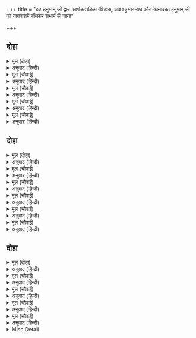 +++
title = "०८ हनुमान् जी द्वारा अशोकवाटिका-विध्वंस, अक्षयकुमार-वध और मेघनादका हनुमान् जी को नागपाशमें बाँधकर सभामें ले जाना"

+++


## दोहा


<details><summary>मूल (दोहा)</summary>

देखि बुद्धि बल निपुन कपि कहेउ जानकीं जाहु।  
रघुपति चरन हृदयँ धरि तात मधुर फल खाहु॥ १७॥
</details>

<details><summary>अनुवाद (हिन्दी)</summary>

हनुमान् जीको बुद्धि और बलमें निपुण देखकर जानकीजीने कहा—जाओ। हे तात! श्रीरघुनाथजीके चरणोंको हृदयमें धारण करके मीठे फल खाओ॥ १७॥
</details>

<details><summary>मूल (चौपाई)</summary>

चलेउ नाइ सिरु पैठेउ बागा।  
फल खाएसि तरु तोरैं लागा॥  
रहे तहाँ बहु भट रखवारे।  
कछु मारेसि कछु जाइ पुकारे॥
</details>

<details><summary>अनुवाद (हिन्दी)</summary>

वे सीताजीको सिर नवाकर चले और बागमें घुस गये। फल खाये और वृक्षोंको तोड़ने लगे। वहाँ बहुत-से योद्धा रखवाले थे। उनमेंसे कुछको मार डाला और कुछने जाकर रावणसे पुकार की—॥ १॥
</details>

<details><summary>मूल (चौपाई)</summary>

नाथ एक आवा कपि भारी।  
तेहिं असोक बाटिका उजारी॥  
खाएसि फल अरु बिटप उपारे।  
रच्छक मर्दि मर्दि महि डारे॥
</details>

<details><summary>अनुवाद (हिन्दी)</summary>

[और कहा—] हे नाथ! एक बड़ा भारी बंदर आया है। उसने अशोकवाटिका उजाड़ डाली। फल खाये, वृक्षोंको उखाड़ डाला और रखवालोंको मसल-मसलकर जमीनपर डाल दिया॥ २॥
</details>

<details><summary>मूल (चौपाई)</summary>

सुनि रावन पठए भट नाना।  
तिन्हहि देखि गर्जेउ हनुमाना॥  
सब रजनीचर कपि संघारे।  
गए पुकारत कछु अधमारे॥
</details>

<details><summary>अनुवाद (हिन्दी)</summary>

यह सुनकर रावणने बहुत-से योद्धा भेजे। उन्हें देखकर हनुमान् जीने गर्जना की। हनुमान् जीने सब राक्षसोंको मार डाला, कुछ जो अधमरे थे, चिल्लाते हुए गये॥ ३॥
</details>

<details><summary>मूल (चौपाई)</summary>

पुनि पठयउ तेहिं अच्छकुमारा।  
चला संग लै सुभट अपारा॥  
आवत देखि बिटप गहि तर्जा।  
ताहि निपाति महाधुनि गर्जा॥
</details>

<details><summary>अनुवाद (हिन्दी)</summary>

फिर रावणने अक्षयकुमारको भेजा। वह असंख्य श्रेष्ठ योद्धाओंको साथ लेकर चला। उसे आते देखकर हनुमान् जीने एक वृक्ष [हाथमें] लेकर ललकारा और उसे मारकर महाध्वनि (बड़े जोर) से गर्जना की॥ ४॥
</details>

## दोहा


<details><summary>मूल (दोहा)</summary>

कछु मारेसि कछु मर्देसि कछु मिलएसि धरि धूरि।  
कछु पुनि जाइ पुकारे प्रभु मर्कट बल भूरि॥ १८॥
</details>

<details><summary>अनुवाद (हिन्दी)</summary>

उन्होंने सेनामें कुछको मार डाला और कुछको मसल डाला और कुछको पकड़-पकड़कर धूलमें मिला दिया। कुछने फिर जाकर पुकार की कि हे प्रभु! बंदर बहुत ही बलवान् है॥ १८॥
</details>

<details><summary>मूल (चौपाई)</summary>

सुनि सुत बध लंकेस रिसाना।  
पठएसि मेघनाद बलवाना॥  
मारसि जनि सुत बाँधेसु ताही।  
देखिअ कपिहि कहाँ कर आही॥
</details>

<details><summary>अनुवाद (हिन्दी)</summary>

पुत्रका वध सुनकर रावण क्रोधित हो उठा और उसने [अपने जेठे पुत्र] बलवान् मेघनादको भेजा। (उससे कहा कि—) हे पुत्र! मारना नहीं; उसे बाँध लाना। उस बंदरको देखा जाय कि कहाँका है॥ १॥
</details>

<details><summary>मूल (चौपाई)</summary>

चला इंद्रजित अतुलित जोधा।  
बंधु निधन सुनि उपजा क्रोधा॥  
कपि देखा दारुन भट आवा।  
कटकटाइ गर्जा अरु धावा॥
</details>

<details><summary>अनुवाद (हिन्दी)</summary>

इन्द्रको जीतनेवाला अतुलनीय योद्धा मेघनाद चला। भाईका मारा जाना सुन उसे क्रोध हो आया। हनुमान् जीने देखा कि अबकी भयानक योद्धा आया है। तब वे कटकटाकर गर्जे और दौड़े॥ २॥
</details>

<details><summary>मूल (चौपाई)</summary>

अति बिसाल तरु एक उपारा।  
बिरथ कीन्ह लंकेस कुमारा॥  
रहे महाभट ताके संगा।  
गहि गहि कपि मर्दइ निज अंगा॥
</details>

<details><summary>अनुवाद (हिन्दी)</summary>

उन्होंने एक बहुत बड़ा वृक्ष उखाड़ लिया और [उसके प्रहारसे] लंकेश्वर रावणके पुत्र मेघनादको बिना रथका कर दिया (रथको तोड़कर उसे नीचे पटक दिया)। उसके साथ जो बड़े-बड़े योद्धा थे, उनको पकड़-पकड़कर हनुमान् जी अपने शरीरसे मसलने लगे॥ ३॥
</details>

<details><summary>मूल (चौपाई)</summary>

तिन्हहि निपाति ताहि सन बाजा।  
भिरे जुगल मानहुँ गजराजा॥  
मुठिका मारि चढ़ा तरु जाई।  
ताहि एक छन मुरुछा आई॥
</details>

<details><summary>अनुवाद (हिन्दी)</summary>

उन सबको मारकर फिर मेघनादसे लड़ने लगे। [लड़ते हुए वे ऐसे मालूम होते थे] मानो दो गजराज (श्रेष्ठ हाथी) भिड़ गये हों। हनुमान् जी उसे एक घूँसा मारकर वृक्षपर जा चढ़े। उसको क्षणभरके लिये मूर्च्छा आ गयी॥ ४॥
</details>

<details><summary>मूल (चौपाई)</summary>

उठि बहोरि कीन्हिसि बहु माया।  
जीति न जाइ प्रभंजन जाया॥
</details>

<details><summary>अनुवाद (हिन्दी)</summary>

फिर उठकर उसने बहुत माया रची; परन्तु पवनके पुत्र उससे जीते नहीं जाते॥ ५॥
</details>

## दोहा


<details><summary>मूल (दोहा)</summary>

ब्रह्म अस्त्र तेहि साँधा कपि मन कीन्ह बिचार।  
जौं न ब्रह्मसर मानउँ महिमा मिटइ अपार॥ १९॥
</details>

<details><summary>अनुवाद (हिन्दी)</summary>

अन्तमें उसने ब्रह्मास्त्रका सन्धान (प्रयोग) किया, तब हनुमान् जी ने मनमें विचार किया कि यदि ब्रह्मास्त्रको नहीं मानता हूँ तो उसकी अपार महिमा मिट जायगी॥ १९॥
</details>

<details><summary>मूल (चौपाई)</summary>

ब्रह्मबान कपि कहुँ तेहिं मारा।  
परतिहुँ बार कटकु संघारा॥  
तेहिं देखा कपि मुरुछित भयऊ।  
नागपास बाँधेसि लै गयऊ॥
</details>

<details><summary>अनुवाद (हिन्दी)</summary>

उसने हनुमान् जीको ब्रह्मबाण मारा, [जिसके लगते ही वे वृक्षसे नीचे गिर पड़े] परन्तु गिरते समय भी उन्होंने बहुत-सी सेना मार डाली। जब उसने देखा कि हनुमान् जी मूर्छित हो गये हैं, तब वह उनको नागपाशसे बाँधकर ले गया॥ १॥
</details>

<details><summary>मूल (चौपाई)</summary>

जासु नाम जपि सुनहु भवानी।  
भव बंधन काटहिं नर ग्यानी॥  
तासु दूत कि बंध तरु आवा।  
प्रभु कारज लगि कपिहिं बँधावा॥
</details>

<details><summary>अनुवाद (हिन्दी)</summary>

[शिवजी कहते हैं—] हे भवानी! सुनो, जिनका नाम जपकर ज्ञानी (विवेकी) मनुष्य संसार (जन्म-मरण) के बन्धनको काट डालते हैं, उनका दूत कहीं बन्धनमें आ सकता है? किन्तु प्रभुके कार्यके लिये हनुमान् जीने स्वयं अपनेको बँधा लिया॥ २॥
</details>

<details><summary>मूल (चौपाई)</summary>

कपि बंधन सुनि निसिचर धाए।  
कौतुक लागि सभाँ सब आए॥  
दसमुख सभा दीखि कपि जाई।  
कहि न जाइ कछु अति प्रभुताई॥
</details>

<details><summary>अनुवाद (हिन्दी)</summary>

बंदरका बाँधा जाना सुनकर राक्षस दौड़े और कौतुकके लिये (तमाशा देखनेके लिये) सब सभामें आये। हनुमान् जीने जाकर रावणकी सभा देखी। उसकी अत्यन्त प्रभुता (ऐश्वर्य) कुछ कही नहीं जाती॥ ३॥
</details>

<details><summary>मूल (चौपाई)</summary>

कर जोरें सुर दिसिप बिनीता।  
भृकुटि बिलोकत सकल सभीता॥  
देखि प्रताप न कपि मन संका।  
जिमि अहिगन महुँ गरुड़ असंका॥
</details>

<details><summary>अनुवाद (हिन्दी)</summary>

देवता और दिक्पाल हाथ जोड़े बड़ी नम्रताके साथ भयभीत हुए सब रावणकी भौं ताक रहे हैं। (उसका रुख देख रहे हैं।) उसका ऐसा प्रताप देखकर भी हनुमान् जीके मनमें जरा भी डर नहीं हुआ। वे ऐसे निःशङ्क खड़े रहे जैसे सर्पोंके समूहमें गरुड़ निःशङ्क (निर्भय) रहते हैं॥ ४॥
</details>

<details><summary>Misc Detail</summary>


</details>
